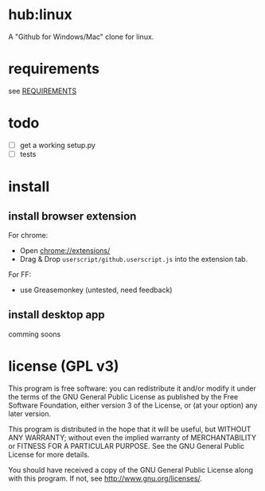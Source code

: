 hub:linux
=========
A "Github for Windows/Mac" clone for linux.

requirements
============
see [REQUIREMENTS](https://github.com/pgolm/hub-for-linux/blob/master/REQUIREMENTS)

todo
====
 - [ ] get a working setup.py
 - [ ] tests
 
install
=======

install browser extension
-------------------------
For chrome:
 * Open [chrome://extensions/](chrome://extensions/)
 * Drag & Drop ```userscript/github.userscript.js``` into the extension tab.

 For FF:
  * use Greasemonkey (untested, need feedback)

install desktop app
-------------------
comming soons

license (GPL v3)
================
This program is free software: you can redistribute it and/or modify
it under the terms of the GNU General Public License as published by
the Free Software Foundation, either version 3 of the License, or
(at your option) any later version.

This program is distributed in the hope that it will be useful,
but WITHOUT ANY WARRANTY; without even the implied warranty of
MERCHANTABILITY or FITNESS FOR A PARTICULAR PURPOSE.  See the
GNU General Public License for more details.

You should have received a copy of the GNU General Public License
along with this program.  If not, see <http://www.gnu.org/licenses/>.

